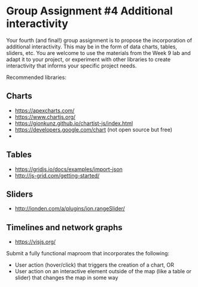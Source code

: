 # Group Assignment #4 Additional interactivity

Your fourth (and final!) group assignment is to propose the incorporation of additional interactivity. This may be in the form of data charts, tables, sliders, etc. You are welcome to use the materials from the Week 9 lab and adapt it to your project, or experiment with other libraries to create interactivity that informs your specific project needs.

Recommended libraries:

## Charts

- https://apexcharts.com/
- https://www.chartjs.org/
- https://gionkunz.github.io/chartist-js/index.html
- https://developers.google.com/chart (not open source but free)
- 
## Tables

- https://gridjs.io/docs/examples/import-json
- http://js-grid.com/getting-started/

## Sliders
- http://ionden.com/a/plugins/ion.rangeSlider/

## Timelines and network graphs
- https://visjs.org/

Submit a fully functional maproom that incorporates the following:
- User action (hover/click) that triggers the creation of a chart, OR
- User action on an interactive element outside of the map (like a table or slider) that changes the map in some way

